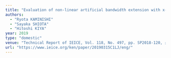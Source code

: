 ```yaml
---
title: "Evaluation of non-linear artificial bandwidth extension with x-vector-based speaker verification"
authors:
  - "Ryota KAMINISHI"
  - "Sayaka SHIOTA"
  - "Hitoshi KIYA"
year: 2019
type: "domestic"
venue: "Technical Report of IEICE, Vol. 118, No. 497, pp. SP2018-120, 長崎県, 2019-03-15."
url: "https://www.ieice.org/ken/paper/20190315C1LJ/eng/"
---
```

